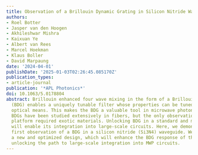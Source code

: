 ```yaml
---
title: Observation of a Brillouin Dynamic Grating in Silicon Nitride Waveguides
authors:
- Roel Botter
- Jasper van den Hoogen
- Akhileshwar Mishra
- Kaixuan Ye
- Albert van Rees
- Marcel Hoekman
- Klaus Boller
- David Marpaung
date: '2024-04-01'
publishDate: '2025-01-03T02:26:45.085170Z'
publication_types:
- article-journal
publication: '*APL Photonics*'
doi: 10.1063/5.0178804
abstract: Brillouin enhanced four wave mixing in the form of a Brillouin dynamic grating
  (BDG) enables a uniquely tunable filter whose properties can be tuned by purely
  optical means. This makes the BDG a valuable tool in microwave photonics (MWP).
  BDGs have been studied extensively in fibers, but the only observation in an integrated
  platform required exotic materials. Unlocking BDG in a standard and mature platform
  will enable its integration into large-scale circuits. Here, we demonstrate the
  first observation of a BDG in a silicon nitride (Si3N4) waveguide. We also present
  a new and optimized design, which will enhance the BDG response of the waveguide,
  unlocking the path to large-scale integration into MWP circuits.
---
```

